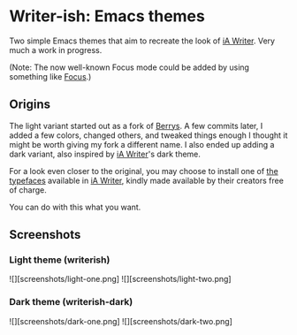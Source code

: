 # Writer-ish: Emacs themes

Two simple Emacs themes that aim to recreate the look of [iA Writer](https://ia.net/writer). Very much a work in progress. 

(Note: The now well-known Focus mode could be added by using something like [Focus](https://github.com/larstvei/Focus).)

## Origins

The light variant started out as a fork of [Berrys](https://github.com/vbuzin/berrys-theme). A few commits later, I added a few colors, changed others, and tweaked things enough I thought it might be worth giving my fork a different name. I also ended up adding a dark variant, also inspired by [iA Writer](https://ia.net/writer)'s dark theme.

For a look even closer to the original, you may choose to install one of [the typefaces](https://github.com/iaolo/iA-Fonts) available in [iA Writer](https://ia.net/writer), kindly made available by their creators free of charge.

You can do with this what you want.

## Screenshots

### Light theme (writerish)

![][screenshots/light-one.png]
![][screenshots/light-two.png]

### Dark theme (writerish-dark)

![][screenshots/dark-one.png]
![][screenshots/dark-two.png]

